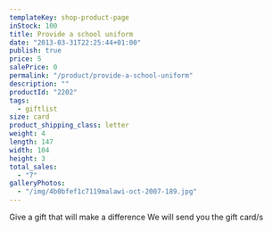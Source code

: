 ```yaml
---
templateKey: shop-product-page
inStock: 100
title: Provide a school uniform
date: "2013-03-31T22:25:44+01:00"
publish: true
price: 5
salePrice: 0
permalink: "/product/provide-a-school-uniform"
description: ""
productId: "2202"
tags:
  - giftlist
size: card
product_shipping_class: letter
weight: 4
length: 147
width: 104
height: 3
total_sales:
  - "7"
galleryPhotos:
  - "/img/4b0bfef1c7119malawi-oct-2007-189.jpg"
---
```


Give a gift that will make a difference We will send you the gift card/s
